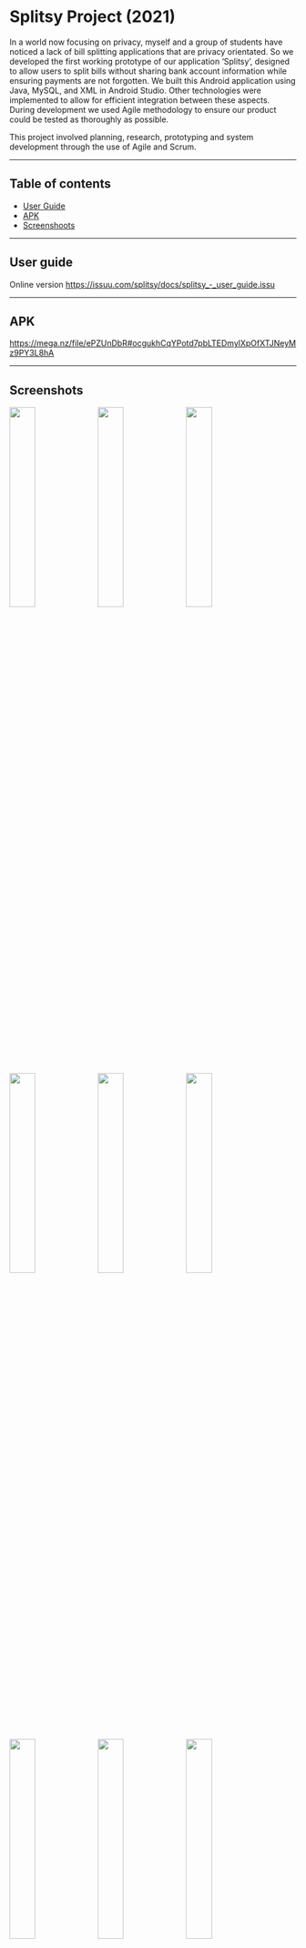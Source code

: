 # Splitsy Project (2021)

In a world now focusing on privacy, myself and a group of students have noticed a lack of bill splitting applications that are privacy orientated. So we developed the first working prototype of our application ‘Splitsy’, designed to allow users to split bills without sharing bank account information while ensuring payments are not forgotten.
We built this Android application using Java, MySQL, and XML in Android Studio. Other technologies were implemented to allow for efficient integration between these aspects. During development we used Agile methodology to ensure our product could be tested as thoroughly as possible. 

This project involved planning, research, prototyping and system development through the use of Agile and Scrum.

-----

## Table of contents
* [User Guide](#user-guide)
* [APK](#apk)
* [Screenshoots](#screenshots)

-----

## User guide 
Online version
https://issuu.com/splitsy/docs/splitsy_-_user_guide.issu

-----

## APK 
https://mega.nz/file/ePZUnDbR#ocgukhCqYPotd7pbLTEDmylXpOfXTJNeyMz9PY3L8hA

-----

## Screenshots
<img src="https://user-images.githubusercontent.com/57752800/137224473-e30f5815-e143-4458-b4a8-cf101da11b5e.png" width="30%"></img> 
<img src="https://user-images.githubusercontent.com/57752800/137224483-763fdb6e-2ad8-4af8-87df-44329f857740.png" width="30%"></img> 
<img src="https://user-images.githubusercontent.com/57752800/137276249-c6a1af09-fa42-460f-8300-5649de86aa92.png" width="30%"></img>
<img src="https://user-images.githubusercontent.com/57752800/137224485-7141f8b3-1888-4a73-9d8c-fff78c4ae1d0.png" width="30%"></img> 
<img src="https://user-images.githubusercontent.com/57752800/137224494-92304c13-2ef6-4ae6-887d-8b1103e36a29.png" width="30%"></img> 
<img src="https://user-images.githubusercontent.com/57752800/137224515-ffbdf776-2d13-4182-b3e0-8b2e5d5ed242.png" width="30%"></img>
<img src="https://user-images.githubusercontent.com/57752800/137224527-244b775a-e55a-45e3-bae5-357726c91eda.png" width="30%"></img> 
<img src="https://user-images.githubusercontent.com/57752800/137224537-3c75a811-3cdd-46b1-929e-51c6b94cced4.png" width="30%"></img>
<img src="https://user-images.githubusercontent.com/57752800/137224542-c7b57e80-36e0-48a8-98af-bb8f10a81006.png" width="30%"></img> 
